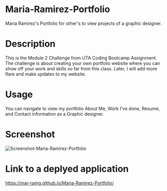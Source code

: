 # Maria-Ramirez-Portfolio
Maria Ramirez's Portfolio for other's to view projects of a graphic designer. 

# Description
This is the Module 2 Challenge from UTA Coding Bootcamp Assignment. The challenge is about creating your own portfolio website where you can show off your work and skills so far from this class. Later, I will add more flare and make updates to my website. 

# Usage
You can navigate to view my portfolio About Me, Work I've done, Resume, and Contact information as a Graphic designer.

# Screenshot
![Screenshot-Maria-Ramirez-Portfolio](https://user-images.githubusercontent.com/110949754/192357914-6868bd36-84ce-4852-8887-e63ed1f2c47f.PNG)

# Link to a deplyed application
https://mar-ramg.github.io/Maria-Ramirez-Portfolio/ 
